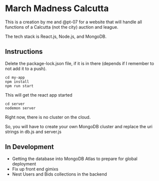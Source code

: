 
# March Madness Calcutta 

This is a creation by me and @pt-07 for a website that will handle all functions of a Calcutta (not the city) auction and league. 

The tech stack is React.js, Node.js, and MongoDB. 

## Instructions 

Delete the package-lock.json file, if it is in there (depends if I remember to not add it to a push).
 
```
cd my-app 
npm install
npm run start 
```

This will get the react app started 

``` 
cd server
nodemon server
``` 

Right now, there is no cluster on the cloud.

So, you will have to create your own MongoDB cluster and replace the uri strings in db.js and server.js 

## In Development 
- Getting the database into MongoDB Atlas to prepare for global deployment 
- Fix up front end gimixs
- Nest Users and Bids collections in the backend  
